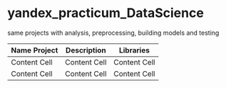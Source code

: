 # yandex_practicum_DataScience
same projects with analysis, preprocessing, building models and testing


| Name Project  | Description   | Libraries   |
| ------------- | ------------- | ------------- |
| Content Cell  | Content Cell  | Content Cell  |
| Content Cell  | Content Cell  | Content Cell  |
